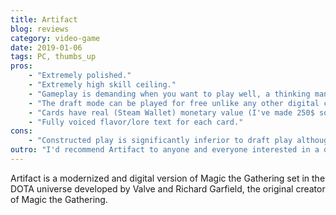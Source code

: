 ```yaml
---
title: Artifact
blog: reviews
category: video-game
date: 2019-01-06
tags: PC, thumbs_up
pros:
    - "Extremely polished."
    - "Extremely high skill ceiling."
    - "Gameplay is demanding when you want to play well, a thinking man's game."
    - "The draft mode can be played for free unlike any other digital card game on the market."
    - "Cards have real (Steam Wallet) monetary value (I've made 250$ so far just by playing the game)."
    - "Fully voiced flavor/lore text for each card."
cons:
    - "Constructed play is significantly inferior to draft play although this hopefully will be remedied when new sets of cards are released."
outro: "I'd recommend Artifact to anyone and everyone interested in a deep and interesting competitive card game."
---
```

Artifact is a modernized and digital version of Magic the Gathering set in the DOTA universe developed by Valve and Richard Garfield, the original creator of Magic the Gathering.
